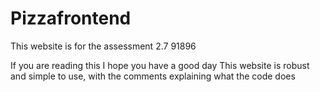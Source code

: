 # Pizzafrontend

This website is for the assessment 2.7 91896

If you are reading this I hope you have a good day
This website is robust and simple to use, with the comments explaining what the code does